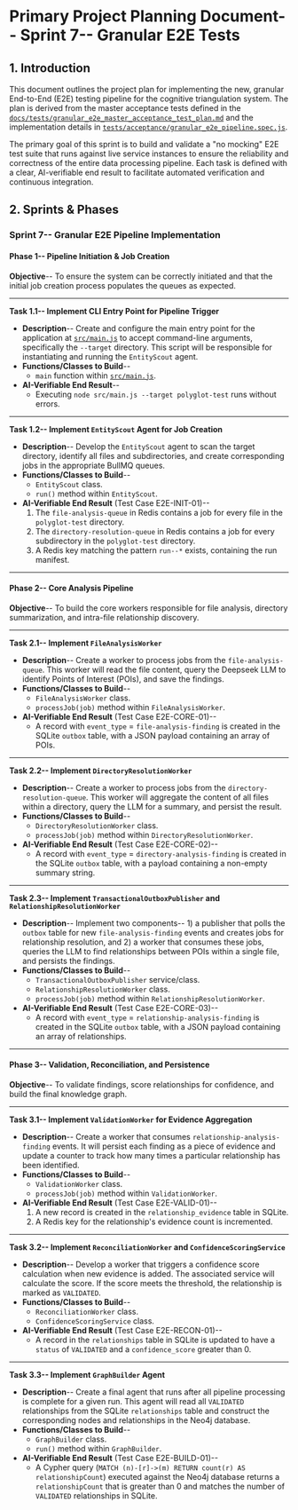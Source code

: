 # Primary Project Planning Document-- Sprint 7-- Granular E2E Tests

## 1. Introduction

This document outlines the project plan for implementing the new, granular End-to-End (E2E) testing pipeline for the cognitive triangulation system. The plan is derived from the master acceptance tests defined in the [`docs/tests/granular_e2e_master_acceptance_test_plan.md`](./tests/granular_e2e_master_acceptance_test_plan.md) and the implementation details in [`tests/acceptance/granular_e2e_pipeline.spec.js`](../../tests/acceptance/granular_e2e_pipeline.spec.js).

The primary goal of this sprint is to build and validate a "no mocking" E2E test suite that runs against live service instances to ensure the reliability and correctness of the entire data processing pipeline. Each task is defined with a clear, AI-verifiable end result to facilitate automated verification and continuous integration.

## 2. Sprints & Phases

### Sprint 7-- Granular E2E Pipeline Implementation

#### Phase 1-- Pipeline Initiation & Job Creation

**Objective**-- To ensure the system can be correctly initiated and that the initial job creation process populates the queues as expected.

---

**Task 1.1-- Implement CLI Entry Point for Pipeline Trigger**

*   **Description**-- Create and configure the main entry point for the application at [`src/main.js`](../../src/main.js) to accept command-line arguments, specifically the `--target` directory. This script will be responsible for instantiating and running the `EntityScout` agent.
*   **Functions/Classes to Build**--
    *   `main` function within [`src/main.js`](../../src/main.js).
*   **AI-Verifiable End Result**--
    *   Executing `node src/main.js --target polyglot-test` runs without errors.

---

**Task 1.2-- Implement `EntityScout` Agent for Job Creation**

*   **Description**-- Develop the `EntityScout` agent to scan the target directory, identify all files and subdirectories, and create corresponding jobs in the appropriate BullMQ queues.
*   **Functions/Classes to Build**--
    *   `EntityScout` class.
    *   `run()` method within `EntityScout`.
*   **AI-Verifiable End Result** (Test Case E2E-INIT-01)--
    1.  The `file-analysis-queue` in Redis contains a job for every file in the `polyglot-test` directory.
    2.  The `directory-resolution-queue` in Redis contains a job for every subdirectory in the `polyglot-test` directory.
    3.  A Redis key matching the pattern `run--*` exists, containing the run manifest.

---

#### Phase 2-- Core Analysis Pipeline

**Objective**-- To build the core workers responsible for file analysis, directory summarization, and intra-file relationship discovery.

---

**Task 2.1-- Implement `FileAnalysisWorker`**

*   **Description**-- Create a worker to process jobs from the `file-analysis-queue`. This worker will read the file content, query the Deepseek LLM to identify Points of Interest (POIs), and save the findings.
*   **Functions/Classes to Build**--
    *   `FileAnalysisWorker` class.
    *   `processJob(job)` method within `FileAnalysisWorker`.
*   **AI-Verifiable End Result** (Test Case E2E-CORE-01)--
    *   A record with `event_type` = `file-analysis-finding` is created in the SQLite `outbox` table, with a JSON payload containing an array of POIs.

---

**Task 2.2-- Implement `DirectoryResolutionWorker`**

*   **Description**-- Create a worker to process jobs from the `directory-resolution-queue`. This worker will aggregate the content of all files within a directory, query the LLM for a summary, and persist the result.
*   **Functions/Classes to Build**--
    *   `DirectoryResolutionWorker` class.
    *   `processJob(job)` method within `DirectoryResolutionWorker`.
*   **AI-Verifiable End Result** (Test Case E2E-CORE-02)--
    *   A record with `event_type` = `directory-analysis-finding` is created in the SQLite `outbox` table, with a payload containing a non-empty summary string.

---

**Task 2.3-- Implement `TransactionalOutboxPublisher` and `RelationshipResolutionWorker`**

*   **Description**-- Implement two components-- 1) a publisher that polls the `outbox` table for new `file-analysis-finding` events and creates jobs for relationship resolution, and 2) a worker that consumes these jobs, queries the LLM to find relationships between POIs within a single file, and persists the findings.
*   **Functions/Classes to Build**--
    *   `TransactionalOutboxPublisher` service/class.
    *   `RelationshipResolutionWorker` class.
    *   `processJob(job)` method within `RelationshipResolutionWorker`.
*   **AI-Verifiable End Result** (Test Case E2E-CORE-03)--
    *   A record with `event_type` = `relationship-analysis-finding` is created in the SQLite `outbox` table, with a JSON payload containing an array of relationships.

---

#### Phase 3-- Validation, Reconciliation, and Persistence

**Objective**-- To validate findings, score relationships for confidence, and build the final knowledge graph.

---

**Task 3.1-- Implement `ValidationWorker` for Evidence Aggregation**

*   **Description**-- Create a worker that consumes `relationship-analysis-finding` events. It will persist each finding as a piece of evidence and update a counter to track how many times a particular relationship has been identified.
*   **Functions/Classes to Build**--
    *   `ValidationWorker` class.
    *   `processJob(job)` method within `ValidationWorker`.
*   **AI-Verifiable End Result** (Test Case E2E-VALID-01)--
    1.  A new record is created in the `relationship_evidence` table in SQLite.
    2.  A Redis key for the relationship's evidence count is incremented.

---

**Task 3.2-- Implement `ReconciliationWorker` and `ConfidenceScoringService`**

*   **Description**-- Develop a worker that triggers a confidence score calculation when new evidence is added. The associated service will calculate the score. If the score meets the threshold, the relationship is marked as `VALIDATED`.
*   **Functions/Classes to Build**--
    *   `ReconciliationWorker` class.
    *   `ConfidenceScoringService` class.
*   **AI-Verifiable End Result** (Test Case E2E-RECON-01)--
    *   A record in the `relationships` table in SQLite is updated to have a `status` of `VALIDATED` and a `confidence_score` greater than 0.

---

**Task 3.3-- Implement `GraphBuilder` Agent**

*   **Description**-- Create a final agent that runs after all pipeline processing is complete for a given run. This agent will read all `VALIDATED` relationships from the SQLite `relationships` table and construct the corresponding nodes and relationships in the Neo4j database.
*   **Functions/Classes to Build**--
    *   `GraphBuilder` class.
    *   `run()` method within `GraphBuilder`.
*   **AI-Verifiable End Result** (Test Case E2E-BUILD-01)--
    *   A Cypher query (`MATCH (n)-[r]->(m) RETURN count(r) AS relationshipCount`) executed against the Neo4j database returns a `relationshipCount` that is greater than 0 and matches the number of `VALIDATED` relationships in SQLite.